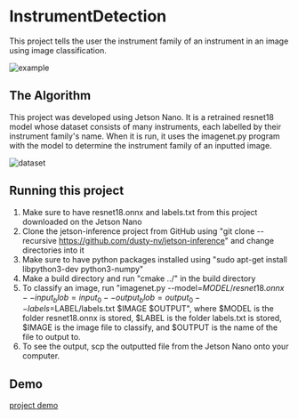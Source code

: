 # InstrumentDetection

This project tells the user the instrument family of an instrument in an image using image classification.

![example](https://user-images.githubusercontent.com/107499553/180625956-9a780122-a78e-4058-a1b3-07d0d18eb674.jpg)


## The Algorithm

This project was developed using Jetson Nano. It is a retrained resnet18 model whose dataset consists of many instruments, each labelled by their instrument family's name. When it is run, it uses the imagenet.py program with the model to determine the instrument family of an inputted image.

![dataset](https://user-images.githubusercontent.com/107499553/180626075-47a7b4a8-522b-473c-9dab-530ece8a446c.jpg)


## Running this project

1. Make sure to have resnet18.onnx and labels.txt from this project downloaded on the Jetson Nano
2. Clone the jetson-inference project from GitHub using "git clone --recursive https://github.com/dusty-nv/jetson-inference" and change directories into it
3. Make sure to have python packages installed using "sudo apt-get install libpython3-dev python3-numpy"
4. Make a build directory and run "cmake ../" in the build directory
5. To classify an image, run "imagenet.py --model=$MODEL/resnet18.onnx --input_blob=input_0 --output_blob=output_0 --labels=$LABEL/labels.txt $IMAGE $OUTPUT", where $MODEL is the folder resnet18.onnx is stored, $LABEL is the folder labels.txt is stored, $IMAGE is the image file to classify, and $OUTPUT is the name of the file to output to.
6. To see the output, scp the outputted file from the Jetson Nano onto your computer.


## Demo

[project demo](https://youtu.be/IoiPp3zwE-4)

